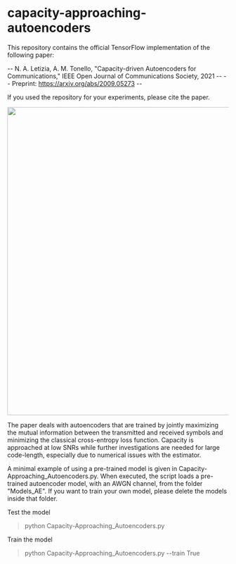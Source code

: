 # capacity-approaching-autoencoders
This repository contains the official TensorFlow implementation of the following paper:

-- N. A. Letizia, A. M. Tonello, "Capacity-driven Autoencoders for Communications," IEEE Open Journal of Communications Society, 2021 --
-- Preprint: https://arxiv.org/abs/2009.05273 --

If you used the repository for your experiments, please cite the paper.

<img src="https://github.com/nuletizia/capacity-approaching-autoencoders/blob/master/teaser.png" width=700>

The paper deals with autoencoders that are trained by jointly maximizing the mutual information between the transmitted and received symbols and minimizing the classical cross-entropy loss function. Capacity is approached at low SNRs while further investigations are needed for large code-length, especially due to numerical issues with the estimator. 

A minimal example of using a pre-trained model is given in Capacity-Approaching_Autoencoders.py. When executed, the script loads a pre-trained autoencoder model, with an AWGN channel, from the folder "Models_AE". If you want to train your own model, please delete the models inside that folder.

Test the model
> python Capacity-Approaching_Autoencoders.py

Train the model

> python Capacity-Approaching_Autoencoders.py --train True
